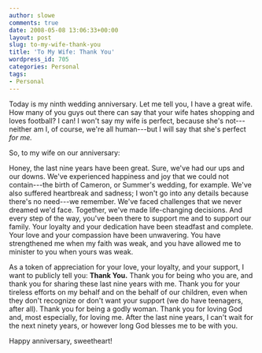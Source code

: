 ```yaml
---
author: slowe
comments: true
date: 2008-05-08 13:06:33+00:00
layout: post
slug: to-my-wife-thank-you
title: 'To My Wife: Thank You'
wordpress_id: 705
categories: Personal
tags:
- Personal
---
```


Today is my ninth wedding anniversary. Let me tell you, I have a great wife. How many of you guys out there can say that your wife hates shopping and loves football? I can! I won't say my wife is perfect, because she's not---neither am I, of course, we're all human---but I will say that she's perfect _for me._

So, to my wife on our anniversary:

Honey, the last nine years have been great. Sure, we've had our ups and our downs. We've experienced happiness and joy that we could not contain---the birth of Cameron, or Summer's wedding, for example. We've also suffered heartbreak and sadness; I won't go into any details because there's no need---we remember. We've faced challenges that we never dreamed we'd face. Together, we've made life-changing decisions. And every step of the way, you've been there to support me and to support our family. Your loyalty and your dedication have been steadfast and complete. Your love and your compassion have been unwavering. You have strengthened me when my faith was weak, and you have allowed me to minister to you when yours was weak.

As a token of appreciation for your love, your loyalty, and your support, I want to publicly tell you: **Thank You.** Thank you for being who you are, and thank you for sharing these last nine years with me. Thank you for your tireless efforts on my behalf and on the behalf of our children, even when they don't recognize or don't want your support (we do have teenagers, after all). Thank you for being a godly woman. Thank you for loving God and, most especially, for loving me. After the last nine years, I can't wait for the next ninety years, or however long God blesses me to be with you.

Happy anniversary, sweetheart!
